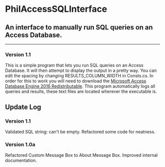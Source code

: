 # PhilAccessSQLInterface
## An interface to manually run SQL queries on an Access Database.
---

### Version 1.1
This is a simple program that lets you run SQL queries on an Access Database.
It will then attempt to display the output in a pretty way. You can edit the spacing by changing RESULTS_COLUMN_WIDTH in Consts.cs.
In order for this to work you will need to download the [Microsoft Access Database Engine 2016 Redistributable](https://www.microsoft.com/en-us/download/details.aspx?id=54920).
This program automatically logs all queries and results, these text files are located wherever the executable is.

## Update Log
### Version 1.1
Validated SQL string: can't be empty.
Refactored some code for neatness.

### Version 1.0a
Refactored Custom Message Box to About Message Box. Improved internal documentation.